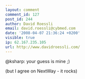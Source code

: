 ```yaml
---
layout: comment
comment_id: 127
post_id: 244
author: David Roessli
email: david.roessli@cybmed.com
date: '2008-04-07 21:36:24 +0200'
visible: true
ip: 62.167.235.105
url: http://www.davidroessli.com/
---
```

@ksharp: your guess is mine ;)

(but I agree on NextWay - it rocks)
